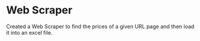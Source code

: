 # Web Scraper
Created a Web Scraper to find the prices of a given URL page and then load it into an excel file.
